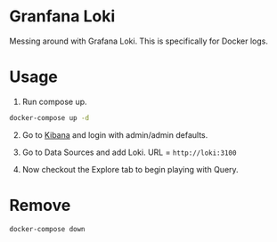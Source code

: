 # Granfana Loki 
Messing around with Grafana Loki. This is specifically for Docker logs.

# Usage
1. Run compose up.
```bash
docker-compose up -d
```

2. Go to [Kibana](http://localhost:3000) and login with admin/admin defaults.

3. Go to Data Sources and add Loki. URL = `http://loki:3100`

4. Now checkout the Explore tab to begin playing with Query. 

# Remove
```bash
docker-compose down 
```